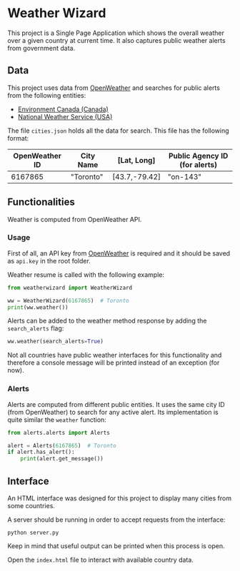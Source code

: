 # Weather Wizard
This project is a Single Page Application which shows the overall weather over a given country at current time.
It also captures public weather alerts from government data.

## Data
This project uses data from [OpenWeather](https://openweathermap.org/) and searches for public alerts from the following entities:
- [Environment Canada (Canada)](https://weather.gc.ca/)
- [National Weather Service (USA)](https://www.weather.gov/)


The file ```cities.json``` holds all the data for search. This file has the following format:

| OpenWeather ID | City Name | [Lat, Long] | Public Agency ID (for alerts) |
| --- | --- | --- | --- |
| 6167865 | "Toronto" | [43.7,-79.42] | "on-143" |


## Functionalities

Weather is computed from OpenWeather API.

### Usage
First of all, an API key from [OpenWeather](https://openweathermap.org/appid) is required and it should be saved as ```api.key``` in the root folder.

Weather resume is called with the following example:
```python
from weatherwizard import WeatherWizard

ww = WeatherWizard(6167865)  # Toronto
print(ww.weather())
```
Alerts can be added to the weather method response by adding the ```search_alerts``` flag:
```python
ww.weather(search_alerts=True)
```
Not all countries have public weather interfaces for this functionality and therefore a console message will be printed instead of an exception (for now).

### Alerts
Alerts are computed from different public entities. It uses the same city ID (from OpenWeather) to search for any active alert.
Its implementation is quite similar the ```weather``` function:
```python
from alerts.alerts import Alerts

alert = Alerts(6167865)  # Toronto
if alert.has_alert():
    print(alert.get_message())
```  

## Interface
An HTML interface was designed for this project to display many cities from some countries.

A server should be running in order to accept requests from the interface:
```
python server.py 
```
Keep in mind that useful output can be printed when this process is open.

Open the ```index.html``` file to interact with available country data.